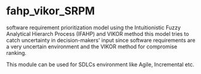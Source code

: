 # fahp_vikor_SRPM
software requirement prioritization model using the Intuitionistic Fuzzy Analytical Hierarch Process (IFAHP) and VIKOR method
this model tries to catch uncertainty in decision-makers' input since software requirements are a very uncertain environment and the VIKOR method for compromise ranking.

This module can be used for SDLCs environment like Agile, Incremental etc.






